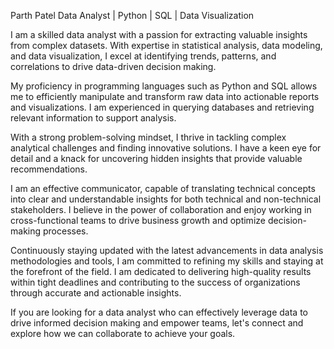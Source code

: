 Parth Patel
Data Analyst | Python | SQL | Data Visualization

I am a skilled data analyst with a passion for extracting valuable insights from complex datasets. With expertise in statistical analysis, data modeling, and data visualization, I excel at identifying trends, patterns, and correlations to drive data-driven decision making.

My proficiency in programming languages such as Python and SQL allows me to efficiently manipulate and transform raw data into actionable reports and visualizations. I am experienced in querying databases and retrieving relevant information to support analysis.

With a strong problem-solving mindset, I thrive in tackling complex analytical challenges and finding innovative solutions. I have a keen eye for detail and a knack for uncovering hidden insights that provide valuable recommendations.

I am an effective communicator, capable of translating technical concepts into clear and understandable insights for both technical and non-technical stakeholders. I believe in the power of collaboration and enjoy working in cross-functional teams to drive business growth and optimize decision-making processes.

Continuously staying updated with the latest advancements in data analysis methodologies and tools, I am committed to refining my skills and staying at the forefront of the field. I am dedicated to delivering high-quality results within tight deadlines and contributing to the success of organizations through accurate and actionable insights.

If you are looking for a data analyst who can effectively leverage data to drive informed decision making and empower teams, let's connect and explore how we can collaborate to achieve your goals.



<!--
**parthpatel7078/parthpatel7078** is a ✨ _special_ ✨ repository because its `README.md` (this file) appears on your GitHub profile.

Here are some ideas to get you started:

- 🔭 I’m currently working on ...
- 🌱 I’m currently learning ...
- 👯 I’m looking to collaborate on ...
- 🤔 I’m looking for help with ...
- 💬 Ask me about ...
- 📫 How to reach me: ...
- 😄 Pronouns: ...
- ⚡ Fun fact: ...
-->
